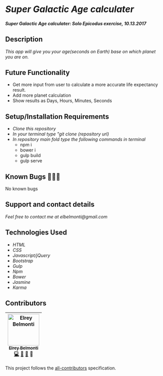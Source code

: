 # _Super Galactic Age calculater_

#### _Super Galactic Age calculater: Solo Epicodus exercise, 10.13.2017_

## Description

_This app will give you your age(seconds on Earth) base on which planet you are on._

## Future Functionality

* Get more input from user to calculate a more accurate life expectancy result.
* Add more planet calculation
* Show results as Days, Hours, Minutes, Seconds

## Setup/Installation Requirements

* _Clone this repository_
* _In your terminal type "git clone (repository url)_
* _In repository main fold type the following commands in terminal_
  * npm i
  * bower i
  * gulp build
  * gulp serve

## Known Bugs 🐛🐛🐛

No known bugs

## Support and contact details

_Feel free to contact me at elbelmonti@gmail.com_

## Technologies Used

* _HTML_
* _CSS_
* _Javascript/jQuery_
* _Bootstrap_
* _Gulp_
* _Npm_
* _Bower_
* _Jasmine_
* _Karma_

## Contributors

<!-- Contributors START
Elrey_Belmonti ElreyB https://github.com/ElreyB code doc bug design
Contributors END -->
<!-- Contributors table START -->
| <img src="https://avatars.githubusercontent.com/ElreyB?s=100" width="100" alt="Elrey Belmonti" /><br />[<sub>Elrey Belmonti</sub>](https://github.com/ElreyB)<br />[💻](https://github.com/ElreyB/Super-Galactic-Age-Calculator/commits?author=ElreyB) [📖](https://github.com/ElreyB/Super-Galactic-Age-Calculator/commits?author=ElreyB) [🐛](https://github.com/ElreyB/Super-Galactic-Age-Calculator/issues?q=author%3AElreyB) 🎨 |
| :---: |
<!-- Contributors table END -->
This project follows the [all-contributors](https://github.com/kentcdodds/all-contributors) specification.
